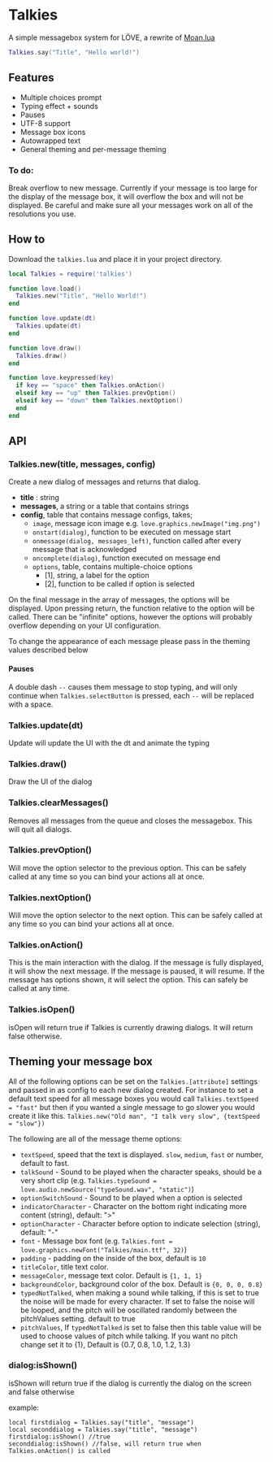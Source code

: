 # Talkies
A simple messagebox system for LÖVE, a rewrite of [Moan.lua](https://github.com/tanema/moan.lua)

```lua
Talkies.say("Title", "Hello world!")
```

## Features
- Multiple choices prompt
- Typing effect + sounds
- Pauses
- UTF-8 support
- Message box icons
- Autowrapped text
- General theming and per-message theming

### To do:
Break overflow to new message. Currently if your message is too large for the display
of the message box, it will overflow the box and will not be displayed. Be careful
and make sure all your messages work on all of the resolutions you use.

## How to
Download the `talkies.lua` and place it in your project directory.

```lua
local Talkies = require('talkies')

function love.load()
  Talkies.new("Title", "Hello World!")
end

function love.update(dt)
  Talkies.update(dt)
end

function love.draw()
  Talkies.draw()
end

function love.keypressed(key)
  if key == "space" then Talkies.onAction()
  elseif key == "up" then Talkies.prevOption()
  elseif key == "down" then Talkies.nextOption()
  end
end
```

## API

### Talkies.new(title, messages, config)
Create a new dialog of messages and returns that dialog.

- **title** : string
- **messages**, a string or a table that contains strings
- **config**, table that contains message configs, takes;
  * `image`, message icon image e.g. `love.graphics.newImage("img.png")`
  * `onstart(dialog)`, function to be executed on message start
  * `onmessage(dialog, messages_left)`, function called after every message that is acknowledged
  * `oncomplete(dialog)`, function executed on message end
  * `options`, table, contains multiple-choice options
    - [1], string, a label for the option
    - [2], function to be called if option is selected

On the final message in the array of messages, the options will be displayed.
Upon pressing return, the function relative to the option will be called. There
can be "infinite" options, however the options will probably overflow depending
on your UI configuration.

To change the appearance of each message please pass in the theming values described
below

#### Pauses
A double dash `--` causes them message to stop typing, and will only continue when
`Talkies.selectButton` is pressed, each `--` will be replaced with a space.

### Talkies.update(dt)
Update will update the UI with the dt and animate the typing

### Talkies.draw()
Draw the UI of the dialog

### Talkies.clearMessages()
Removes all messages from the queue and closes the messagebox. This will quit all dialogs.

### Talkies.prevOption()
Will move the option selector to the previous option. This can be safely called at any
time so you can bind your actions all at once.

### Talkies.nextOption()
Will move the option selector to the next option. This can be safely called at any
time so you can bind your actions all at once.

### Talkies.onAction()
This is the main interaction with the dialog. If the message is fully displayed,
it will show the next message. If the message is paused, it will resume. If the
message has options shown, it will select the option. This can safely be called
at any time.

### Talkies.isOpen()
isOpen will return true if Talkies is currently drawing dialogs. It will return
false otherwise.

## Theming your message box
All of the following options can be set on the `Talkies.[attribute]` settings and
passed in as config to each new dialog created. For instance to set a default text
speed for all message boxes you would call `Talkies.textSpeed = "fast"` but then if
you wanted a single message to go slower you would create it like this.
`Talkies.new("Old man", "I talk very slow", {textSpeed = "slow"})`

The following are all of the message theme options:
* `textSpeed`, speed that the text is displayed. `slow`, `medium`, `fast` or number, default to fast.
* `talkSound` - Sound to be played when the character speaks, should be a very short clip (e.g. `Talkies.typeSound = love.audio.newSource("typeSound.wav", "static")`)
* `optionSwitchSound` - Sound to be played when a option is selected
* `indicatorCharacter` - Character on the bottom right indicating more content (string), default: ">"
* `optionCharacter` - Character before option to indicate selection (string), default: "-"
* `font` - Message box font (e.g. `Talkies.font = love.graphics.newFont("Talkies/main.ttf", 32)`)
* `padding` - padding on the inside of the box, default is `10`
* `titleColor`, title text color.
* `messageColor`, message text color. Default is `{1, 1, 1}`
* `backgroundColor`, background color of the box. Default is `{0, 0, 0, 0.8}`
* `typedNotTalked`, when making a sound while talking, if this is set to true the
  noise will be made for every character. If set to false the noise will be looped,
  and the pitch will be oscillated randomly between the pitchValues setting. default to true
* `pitchValues`, If `typedNotTalked` is set to false then this table value will be
  used to choose values of pitch while talking. If you want no pitch change set it to
  {1}, Default is {0.7, 0.8, 1.0, 1.2, 1.3}

### dialog:isShown()
isShown will return true if the dialog is currently the dialog on the screen and
false otherwise

example:
```
local firstdialog = Talkies.say("title", "message")
local seconddialog = Talkies.say("title", "message")
firstdialog:isShown() //true
seconddialog:isShown() //false, will return true when Talkies.onAction() is called
```
